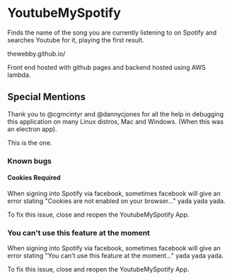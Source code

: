# YoutubeMySpotify
Finds the name of the song you are currently listening to on Spotify and searches Youtube for it, playing the first result.

thewebby.github.io/

Front end hosted with github pages and backend hosted using AWS lambda. 

## Special Mentions
Thank you to @cgmcintyr and @dannycjones for all the help in debugging this application on many Linux distros, Mac and Windows. (When this was an electron app).

This is the one.

### Known bugs
#### Cookies Required
When signing into Spotify via facebook, sometimes facebook will give an error stating "Cookies are not enabled on your browser..." yada yada yada. 

To fix this issue, close and reopen the YoutubeMySpotify App.

### You can't use this feature at the moment
When signing into Spotify via facebook, sometimes facebook will give an error stating "You can't use this feature at the moment..." yada yada yada. 

To fix this issue, close and reopen the YoutubeMySpotify App.
